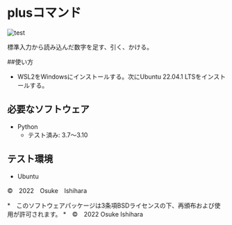 # plusコマンド
![test](https://github.com/osukeishihara/robosys2022/actions/workflows/test.yml/badge.svg)

標準入力から読み込んだ数字を足す、引く、かける。

##使い方
* WSL2をWindowsにインストールする。次にUbuntu 22.04.1 LTSをインストールする。


## 必要なソフトウェア
* Python
  * テスト済み: 3.7～3.10

## テスト環境
* Ubuntu

©　2022　Osuke　Ishihara


















*　このソフトウェアパッケージは3条項BSDライセンスの下、再頒布および使用が許可されます。
*　©　2022 Osuke Ishihara
